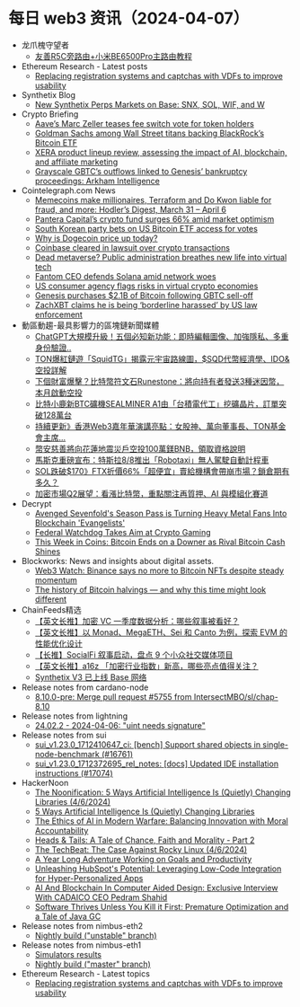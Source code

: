 # 每日 web3 资讯（2024-04-07）

- 龙爪槐守望者
  - [友善R5C旁路由+小米BE6500Pro主路由教程](https://www.ftium4.com/NanoPiR5C-xiaomiBE6500Pro-Side-route.html)
- Ethereum Research - Latest posts
  - [Replacing registration systems and captchas with VDFs to improve usability](https://ethresear.ch/t/replacing-registration-systems-and-captchas-with-vdfs-to-improve-usability/19217#post_1)
- Synthetix Blog
  - [New Synthetix Perps Markets on Base: SNX, SOL, WIF, and W](https://blog.synthetix.io/new-synthetix-perps-markets-on-base-snx-sol-wif-and-w/)
- Crypto Briefing
  - [Aave’s Marc Zeller teases fee switch vote for token holders](https://cryptobriefing.com/aave-fee-switch-vote/)
  - [Goldman Sachs among Wall Street titans backing BlackRock’s Bitcoin ETF](https://cryptobriefing.com/goldman-sachs-backing-blackrock-bitcoin-etf/)
  - [XERA product lineup review, assessing the impact of AI, blockchain, and affiliate marketing](https://cryptobriefing.com/xera-review-ai-blockchain-affiliate-marketing/)
  - [Grayscale GBTC’s outflows linked to Genesis’ bankruptcy proceedings: Arkham Intelligence](https://cryptobriefing.com/genesis-bitcoin-liquidation-gbtc/)
- Cointelegraph.com News
  - [Memecoins make millionaires, Terraform and Do Kwon liable for fraud, and more: Hodler’s Digest, March 31 – April 6](https://cointelegraph.com/magazine/memecoins-make-millionaires-terraform-do-kwon-liable-for-fraud-hodlers-digest-march-31-april-6/)
  - [Pantera Capital’s crypto fund surges 66% amid market optimism](https://cointelegraph.com/news/pantera-capital-crypto-fund-surges-market-optimism-solana)
  - [South Korean party bets on US Bitcoin ETF access for votes](https://cointelegraph.com/news/south-korean-party-bets-bitcoin-etf-access-votes)
  - [Why is Dogecoin price up today?](https://cointelegraph.com/news/why-is-dogecoin-price-up-today)
  - [Coinbase cleared in lawsuit over crypto transactions](https://cointelegraph.com/news/coinbase-cleared-in-lawsuit-over-crypto-transactions)
  - [Dead metaverse? Public administration breathes new life into virtual tech](https://cointelegraph.com/news/metaverse-public-administration-germany-adoption)
  - [Fantom CEO defends Solana amid network woes](https://cointelegraph.com/news/fantom-ceo-defends-solana-amid-network-woes)
  - [US consumer agency flags risks in virtual crypto economies](https://cointelegraph.com/news/us-cfpb-flags-risks-in-virtual-worlds-crypto-economy)
  - [Genesis purchases $2.1B of Bitcoin following GBTC sell-off](https://cointelegraph.com/news/genesis-crypto-lender-bankrupt-bitcoin-purchase-grayscale-gbtc)
  - [ZachXBT claims he is being ‘borderline harassed’ by US law enforcement](https://cointelegraph.com/news/zachxbt-blockchain-crime-internal-revenue-service-united-states)
- 動區動趨-最具影響力的區塊鏈新聞媒體
  - [ChatGPT大規模升級！五個必知新功能：即時編輯圖像、加強隱私、多重身份驗證..](https://www.blocktempo.com/five-must-know-new-features-of-chatgpt/)
  - [TON爆紅鏈遊「SquidTG」揭露元宇宙路線圖，$SQD代幣經濟學、IDO&空投詳解](https://www.blocktempo.com/squidtg-reveals-metaverse-roadmap/)
  - [下個財富爆擊？比特幣符文石Runestone：將向持有者發送3種迷因幣，本月啟動空投](https://www.blocktempo.com/runestone-holders-will-receive-airdrops-of-three-meme-coins/)
  - [比特小鹿新BTC礦機SEALMINER A1由「台積電代工」挖礦晶片，訂單突破128萬台](https://www.blocktempo.com/sealminer-a1-is-handed-over-to-tsmc-for-foundry-chips/)
  - [持續更新》香港Web3嘉年華演講亮點：女股神、萬向董事長、TON基金會主席…](https://www.blocktempo.com/2024-hong-kong-web3-carnival-speech-highlights/)
  - [幣安慈善將向花蓮地震災戶空投100萬鎂BNB，領取資格說明](https://www.blocktempo.com/binance-charity-airdrops-1-million-worth-of-bnb-to-users-in-earthquake-stricken-areas-in-taiwan/)
  - [馬斯克重磅宣布：特斯拉8/8推出「Robotaxi」無人駕駛自動計程車](https://www.blocktempo.com/musk-said-robotaxi-is-coming/)
  - [SOL跌破$170》FTX折價66%「超便宜」賣給機構會帶崩市場？鎖倉期有多久？](https://www.blocktempo.com/ftx-sells-sol-to-institutions-at-a-66-percent-discount/)
  - [加密市場Q2展望：看漲比特幣，重點關注再質押、AI 與模組化賽道](https://www.blocktempo.com/cryptocurrency-market-outlook-for-q2/)
- Decrypt
  - [Avenged Sevenfold's Season Pass is Turning Heavy Metal Fans Into Blockchain 'Evangelists'](https://decrypt.co/224959/avenged-sevenfold-heavy-metal-fans-blockchain-evangelists)
  - [Federal Watchdog Takes Aim at Crypto Gaming](https://decrypt.co/225084/cfpb-federal-regulator-crypto-gaming-virtual-game-assets)
  - [This Week in Coins: Bitcoin Ends on a Downer as Rival Bitcoin Cash Shines](https://decrypt.co/225038/this-week-in-coins-bitcoin-ends-on-a-downer-as-rival-bitcoin-cash-shines)
- Blockworks: News and insights about digital assets.
  - [Web3 Watch: Binance says no more to Bitcoin NFTs despite steady momentum](https://blockworks.co/news/binance-ends-support-for-bitcoin-nfts)
  - [The history of Bitcoin halvings — and why this time might look different](https://blockworks.co/news/history-of-bitcoin-halvings-2)
- ChainFeeds精选
  - [【英文长推】加密 VC 一季度数据分析：哪些叙事被看好？](https://twitter.com/CryptoKoryo/status/1775827024516665526)
  - [【英文长推】以 Monad、MegaETH、Sei 和 Canto 为例，探索 EVM 的性能优化设计](https://twitter.com/yuxiao_deng/status/1776233384068686279)
  - [【长推】SocialFi 叙事启动，盘点 9 个小众社交媒体项目](https://twitter.com/rickawsb/status/1776096685938372991)
  - [【英文长推】a16z 「加密行业指数」新高，哪些亮点值得关注？](https://twitter.com/DarenMatsuoka/status/1776246574869598709)
  - [Synthetix V3 已上线 Base 网络](https://blog.synthetix.io/synthetix-v3-on-base/)
- Release notes from cardano-node
  - [8.10.0-pre: Merge pull request #5755 from IntersectMBO/sl/chap-8.10](https://github.com/IntersectMBO/cardano-node/releases/tag/8.10.0-pre)
- Release notes from lightning
  - [24.02.2 - 2024-04-06: "uint needs signature"](https://github.com/ElementsProject/lightning/releases/tag/v24.02.2)
- Release notes from sui
  - [sui_v1.23.0_1712410647_ci: [bench] Support shared objects in single-node-benchmark (#16761)](https://github.com/MystenLabs/sui/releases/tag/sui_v1.23.0_1712410647_ci)
  - [sui_v1.23.0_1712372695_rel_notes: [docs] Updated IDE installation instructions (#17074)](https://github.com/MystenLabs/sui/releases/tag/sui_v1.23.0_1712372695_rel_notes)
- HackerNoon
  - [The Noonification: 5 Ways Artificial Intelligence Is (Quietly) Changing Libraries (4/6/2024)](https://hackernoon.com/4-6-2024-noonification?source=rss)
  - [5 Ways Artificial Intelligence Is (Quietly) Changing Libraries](https://hackernoon.com/5-ways-artificial-intelligence-is-quietly-changing-libraries?source=rss)
  - [The Ethics of AI in Modern Warfare: Balancing Innovation with Moral Accountability](https://hackernoon.com/the-ethics-of-ai-in-modern-warfare-balancing-innovation-with-moral-accountability?source=rss)
  - [Heads & Tails: A Tale of Chance, Faith and Morality - Part 2](https://hackernoon.com/heads-and-tails-a-tale-of-chance-faith-and-morality-part-2?source=rss)
  - [The TechBeat: The Case Against Rocky Linux (4/6/2024)](https://hackernoon.com/4-6-2024-techbeat?source=rss)
  - [A Year Long Adventure Working on Goals and Productivity](https://hackernoon.com/a-year-long-adventure-working-on-goals-and-productivity?source=rss)
  - [Unleashing HubSpot's Potential: Leveraging Low-Code Integration for Hyper-Personalized Apps](https://hackernoon.com/unleashing-hubspots-potential-leveraging-low-code-integration-for-hyper-personalized-apps?source=rss)
  - [AI And Blockchain In Computer Aided Design: Exclusive Interview With CADAICO CEO Pedram Shahid](https://hackernoon.com/ai-and-blockchain-in-computer-aided-design-exclusive-interview-with-cadaico-ceo-pedram-shahid?source=rss)
  - [Software Thrives Unless You Kill it First: Premature Optimization and a Tale of Java GC](https://hackernoon.com/software-thrives-unless-you-kill-it-first-premature-optimization-and-a-tale-of-java-gc?source=rss)
- Release notes from nimbus-eth2
  - [Nightly build ("unstable" branch)](https://github.com/status-im/nimbus-eth2/releases/tag/nightly)
- Release notes from nimbus-eth1
  - [Simulators results](https://github.com/status-im/nimbus-eth1/releases/tag/sim-stat)
  - [Nightly build ("master" branch)](https://github.com/status-im/nimbus-eth1/releases/tag/nightly)
- Ethereum Research - Latest topics
  - [Replacing registration systems and captchas with VDFs to improve usability](https://ethresear.ch/t/replacing-registration-systems-and-captchas-with-vdfs-to-improve-usability/19217)
